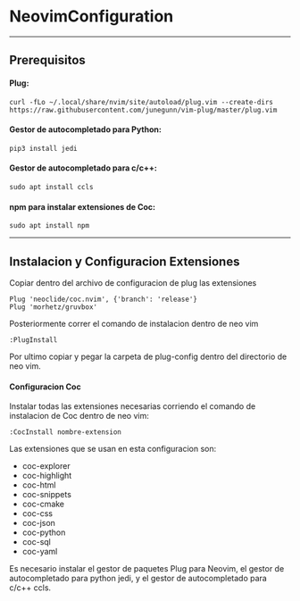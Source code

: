# NeovimConfiguration
***
## Prerequisitos
#### Plug:
```
curl -fLo ~/.local/share/nvim/site/autoload/plug.vim --create-dirs https://raw.githubusercontent.com/junegunn/vim-plug/master/plug.vim
```
#### Gestor de autocompletado para Python:
```
pip3 install jedi
```
#### Gestor de autocompletado para c/c++:
```
sudo apt install ccls
```
#### npm para instalar extensiones de Coc:
```
sudo apt install npm
``` 
***
## Instalacion y Configuracion Extensiones
Copiar dentro del archivo de configuracion de plug las extensiones
```
Plug 'neoclide/coc.nvim', {'branch': 'release'}
Plug 'morhetz/gruvbox'
```
Posteriormente correr el comando de instalacion dentro de neo vim
```
:PlugInstall
```
Por ultimo copiar y pegar la carpeta de plug-config dentro del directorio de neo vim.

#### Configuracion Coc
Instalar todas las extensiones necesarias corriendo el comando de instalacion de Coc dentro de neo vim:
```
:CocInstall nombre-extension
```
Las extensiones que se usan en esta configuracion son:
* coc-explorer         
* coc-highlight       
* coc-html                 
* coc-snippets          
* coc-cmake                
* coc-css                    
* coc-json                  
* coc-python             
* coc-sql                    
* coc-yaml


Es necesario instalar el gestor de paquetes Plug para Neovim, el gestor de
autocompletado para python jedi, y el gestor de autocompletado para c/c++ ccls. 
